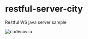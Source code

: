 # restful-server-city
Restful WS java server sample

![codecov.io](https://codecov.io/github/canmogol/restful-server/branch.svg?branch=master)

